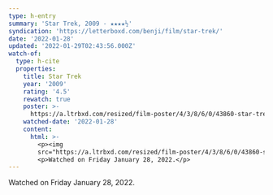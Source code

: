 ```yaml
---
type: h-entry
summary: 'Star Trek, 2009 - ★★★★½'
syndication: 'https://letterboxd.com/benji/film/star-trek/'
date: '2022-01-28'
updated: '2022-01-29T02:43:56.000Z'
watch-of:
  type: h-cite
  properties:
    title: Star Trek
    year: '2009'
    rating: '4.5'
    rewatch: true
    poster: >-
      https://a.ltrbxd.com/resized/film-poster/4/3/8/6/0/43860-star-trek-0-500-0-750-crop.jpg?k=ac472d8d73
    watched-date: '2022-01-28'
    content:
      html: >-
        <p><img
        src="https://a.ltrbxd.com/resized/film-poster/4/3/8/6/0/43860-star-trek-0-500-0-750-crop.jpg?k=ac472d8d73"/></p>
        <p>Watched on Friday January 28, 2022.</p>
---
```

Watched on Friday January 28, 2022.
